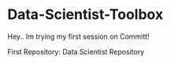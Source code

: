 Data-Scientist-Toolbox
======================
Hey.. Im trying my first session on Committ!


First Repository: Data Scientist Repository
